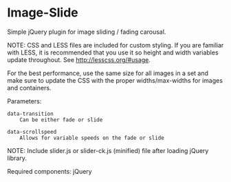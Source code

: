 Image-Slide
===========

Simple jQuery plugin for image sliding / fading carousal. 


NOTE:  CSS and LESS files are included for custom styling.  If you are familiar with LESS, it is recommended that you use it so height and width variables update throughout.  See http://lesscss.org/#usage.  

For the best performance, use the same size for all images in a set and make sure to update the CSS with the proper widths/max-widths for images and containers.


Parameters: 

	data-transition
		Can be either fade or slide

	data-scrollspeed
		Allows for variable speeds on the fade or slide
	
	

NOTE:  Include slider.js or slider-ck.js (minified) file after loading jQuery library.


Required components:
jQuery